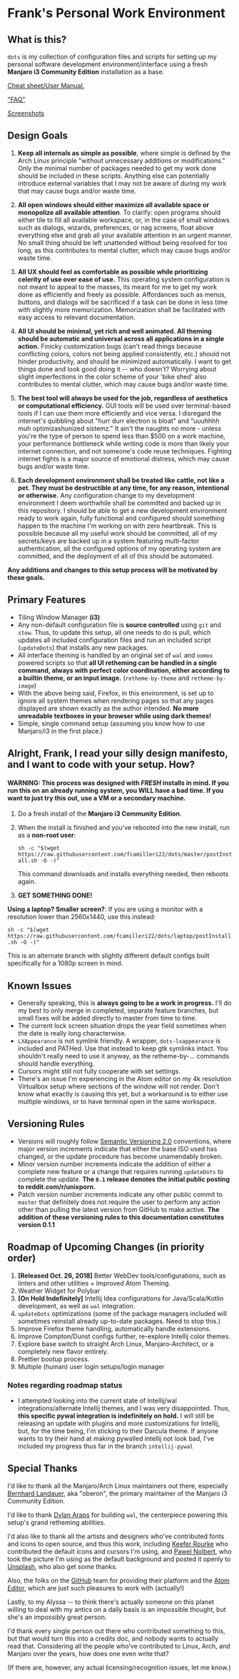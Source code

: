 # Frank's Personal Work Environment
## What is this?
`dots` is my collection of configuration files and scripts for setting up my personal software development environment/interface using a fresh **Manjaro i3 Community Edition** installation as a base.

[Cheat sheet/User Manual.](CHEATS.md)

["FAQ"](FAQ.md)

[Screenshots](screens.md)

## Design Goals
1. **Keep all internals as simple as possible**, where simple is defined by the Arch Linux principle "without unnecessary additions or modifications." Only the minimal number of packages needed to get my work done should be included in these scripts. Anything else can potentially introduce external variables that I may not be aware of during my work that may cause bugs and/or waste time.

2. **All open windows should either maximize all available space or monopolize all available attention**. To clarify: open programs should either tile to fill all available workspace, or, in the case of small windows such as dialogs, wizards, preferences, or nag screens, float above everything else and grab all your available attention in an urgent manner. No small thing should be left unattended without being resolved for too long, as this contributes to mental clutter, which may cause bugs and/or waste time.

3. **All UX should feel as comfortable as possible while prioritizing celerity of use over ease of use.** This operating system configuration is not meant to appeal to the masses, its meant for me to get my work done as efficiently and freely as possible. Affordances such as menus, buttons, and dialogs will be sacrificed if a task can be done in less time with slightly more memorization. Memorization shall be facilitated with easy access to relevant documentation.

4. **All UI should be minimal, yet rich and well animated. All theming should be automatic and universal across all applications in a single action.** Finicky customization bugs (can't read things because conflicting colors, colors not being applied consistently, etc.) should not hinder productivity, and should be minimized automatically. I want to get things done and look good doing it -- who doesn't? Worrying about slight imperfections in the color scheme of your 'bike shed' also contributes to mental clutter, which may cause bugs and/or waste time.

5. **The best tool will always be used for the job, regardless of aesthetics or computational efficiency.** GUI tools will be used over terminal-based tools if I can use them more efficiently and vice versa. I disregard the internet's quibbling about "hurr durr electron is bloat" and "uuuhhhh muh optimizashunized sistemz." It ain't the naughts no more - unless you're the type of person to spend less than $500 on a work machine, your performance bottleneck while writing code is more than likely your internet connection, and not someone's code reuse techniques. Fighting internet fights is a major source of emotional distress, which may cause bugs and/or waste time.

6. **Each development environment shall be treated like cattle, not like a pet. They must be destructible at any time, for any reason, intentional or otherwise.** Any configuration change to my development environment I deem worthwhile shall be committed and backed up in this repository. I should be able to get a new development environment ready to work again, fully functional and configured should something happen to the machine I'm working on with zero heartbreak. This is possible because all my useful work should be committed, all of my secrets/keys are backed up in a system featuring multi-factor authentication, all the configured options of my operating system are committed, and the deployment of all of this should be automated.

**Any additions and changes to this setup process will be motivated by these goals.**

## Primary Features
- Tiling Window Manager **(i3)**
- Any non-default configuration file is **source controlled** using `git` and `stow`. Thus, to update this setup, all one needs to do is pull, which updates all included configuration files and run an included script (`updateDots`) that installs any new packages.
- All interface theming is handled by an original set of `wal` and `oomox` powered scripts so that **all UI retheming can be handled in a single command, always with perfect color coordination, either according to a builtin theme, or an input image.** (`retheme-by-theme` and `retheme-by-image`)
- With the above being said, Firefox, in this environment, is set up to ignore all system themes when rendering pages so that any pages displayed are shown exactly as the author intended. **No more unreadable textboxes in your browser while using dark themes!**
- Simple, single command setup (assuming you know how to use Manjaro/i3 in the first place.)

## Alright, Frank, I read your silly design manifesto, and I want to code with your setup. How?

#### **WARNING**: This process was designed with *FRESH* installs in mind. If you run this on an already running system, you WILL have a bad time. If you want to just try this out, use a VM or a secondary machine.

1. Do a fresh install of the **Manjaro i3 Community Edition**.

2. When the install is finished and you've rebooted into the new install, run as a **non-root user**:   

   `sh -c "$(wget https://raw.githubusercontent.com/fcamilleri22/dots/master/postInstall.sh -O -)"`

   This command downloads and installs everything needed, then reboots again.

3. **GET SOMETHING DONE!**

**Using a laptop? Smaller screen?**: If you are using a monitor with a resolution lower than 2560x1440, use this instead:

`sh -c "$(wget https://raw.githubusercontent.com/fcamilleri22/dots/laptop/postInstall.sh -O -)"`

This is an alternate branch with slightly different default configs built specifically for a 1080p screen in mind.

## Known Issues
- Generally speaking, this is **always going to be a work in progress.** I'll do my best to only merge in completed, separate feature branches, but small fixes will be added directly to master from time to time.
- The current lock screen situation drops the year field sometimes when the date is really long characterwise.
- `LXAppearance` is not symlink friendly. A wrapper, `dots-lxappearance` is included and PATHed. Use that instead to keep gtk symlinks intact. You shouldn't really need to use it anyway, as the retheme-by-... commands should handle everything.
- Cursors might still not fully cooperate with set settings.
- There's an issue I'm experiencing in the Atom editor on my 4k resolution Virtualbox setup where sections of the window will not render. Don't know what exactly is causing this yet, but a workaround is to either use multiple windows, or to have terminal open in the same workspace.

## Versioning Rules
 - Versions will roughly follow [Semantic Versioning 2.0](https://semver.org/spec/v2.0.0.html) conventions, where major version increments indicate that either the base ISO used has changed, or the update procedure has become unamendably broken.
 - Minor version number increments indicate the addition of either a complete new feature or a change that requires running `updateDots` to complete the update. **The `0.1` release denotes the initial public posting to reddit.com/r/unixporn.**
 - Patch version number increments indicate any other public commit to `master` that definitely does not require the user to perform any action other than pulling the latest version from GitHub to make active. **The addition of these versioning rules to this documentation constitutes version 0.1.1**

## Roadmap of Upcoming Changes (in priority order)
1. **[Released Oct. 26, 2018]** Better WebDev tools/configurations, such as linters and other utilities + Improved Atom Theming.
2. Weather Widget for Polybar
3. **[On Hold Indefinitely]** Intellij Idea configurations for Java/Scala/Kotlin development, as well as `wal` integration.
4. `updateDots` optimizations (some of the package managers included will sometimes reinstall already up-to-date packages. Need to stop this.)
5. Improve Firefox theme handling, automatically handle extensions.
6. Improve Compton/Dunst configs further, re-explore Intellij color themes.
7. Explore base switch to straight Arch Linux, Manjaro-Architect, or a completely new flavor entirely.
8. Prettier bootup process.
9. Multiple (human) user login setups/login manager

### Notes regarding roadmap status
- I attempted looking into the current state of Intellij/wal integrations/alternate Intellij themes, and I was very disappointed. Thus, **this specific pywal integration is indefinitely on hold.** I will still be releasing an update with plugins and more customizations for Intellij, but, for the time being, I'm sticking to their Darcula theme. If anyone wants to try their hand at making pywalled intellij not look bad, I've included my progress thus far in the branch `intellij-pywal`

## Special Thanks
I'd like to thank all the Manjaro/Arch Linux maintainers out there, especially [Bernhard Landauer](https://github.com/oberon-manjaro), aka "oberon", the primary maintainer of the Manjaro i3 Community Edition.

I'd like to thank [Dylan Araps](https://github.com/dylanaraps) for building `wal`, the centerpiece powering this setup's grand retheming abilities.

I'd also like to thank all the artists and designers who've contributed fonts and icons to open source, and thus this work, including [Keefer Rourke](https://krourke.org/) who contributed the default icons and cursors I'm using, and [Pawel Nolbert](http://nolbert.com/), who took the picture I'm using as the default background and posted it openly to [Unsplash](https://unsplash.com/), who also get some thanks.

Also, the folks on the [GitHub](https://github.com/) team for providing their platform and the [Atom Editor](https://atom.io/), which are just such pleasures to work with (actually!)

Lastly, to my Alyssa -- to think there's actually someone on this planet willing to deal with my antics on a daily basis is an impossible thought, but she's an impossibly great person.

I'd thank every single person out there who contributed something to this, but that would turn this into a credits doc, and nobody wants to actually read that. Considering all the people who've contributed to Linux, Arch, and Manjaro over the years, how does one even write that?

(If there are, however, any actual licensing/recognition issues, let me know.)
